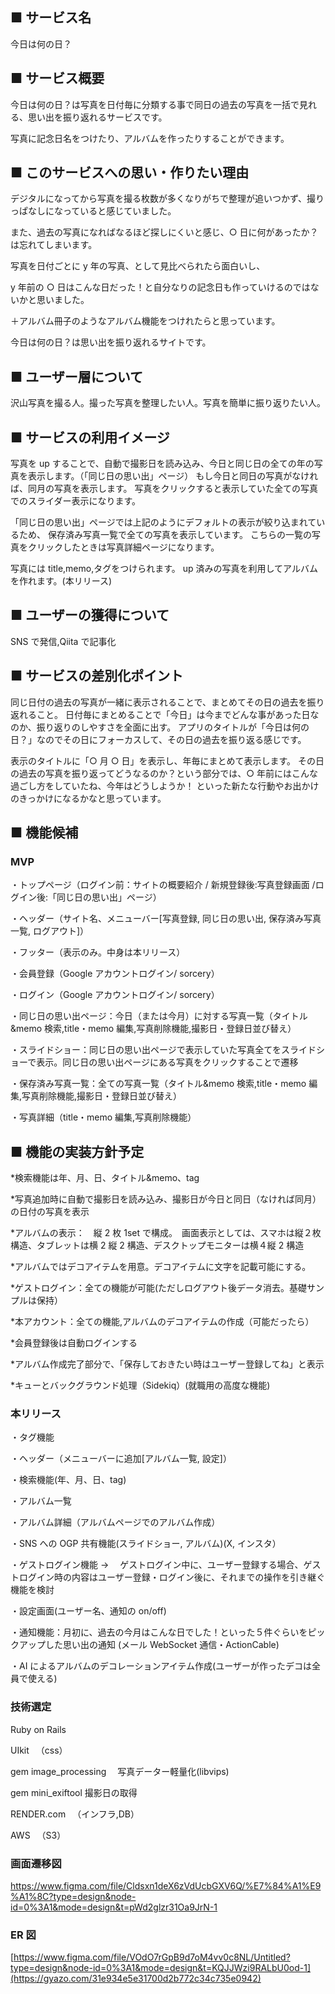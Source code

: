 ## ■ サービス名

今日は何の日？

## ■ サービス概要

今日は何の日？は写真を日付毎に分類する事で同日の過去の写真を一括で見れる、思い出を振り返れるサービスです。

写真に記念日名をつけたり、アルバムを作ったりすることができます。

## ■ このサービスへの思い・作りたい理由

デジタルになってから写真を撮る枚数が多くなりがちで整理が追いつかず、撮りっぱなしになっていると感じていました。

また、過去の写真になればなるほど探しにくいと感じ、○ 日に何があったか？は忘れてしまいます。

写真を日付ごとに y 年の写真、として見比べられたら面白いし、

y 年前の ○ 日はこんな日だった！と自分なりの記念日も作っていけるのではないかと思いました。

＋アルバム冊子のようなアルバム機能をつけれたらと思っています。

今日は何の日？は思い出を振り返れるサイトです。

## ■ ユーザー層について

沢山写真を撮る人。撮った写真を整理したい人。写真を簡単に振り返りたい人。

## ■ サービスの利用イメージ

写真を up することで、自動で撮影日を読み込み、今日と同じ日の全ての年の写真を表示します。（「同じ日の思い出」ページ）
もし今日と同日の写真がなければ、同月の写真を表示します。
写真をクリックすると表示していた全ての写真でのスライダー表示になります。

「同じ日の思い出」ページでは上記のようにデフォルトの表示が絞り込まれているため、
保存済み写真一覧で全ての写真を表示しています。
こちらの一覧の写真をクリックしたときは写真詳細ページになります。

写真には title,memo,タグをつけられます。
up 済みの写真を利用してアルバムを作れます。(本リリース)

## ■ ユーザーの獲得について

SNS で発信,Qiita で記事化

## ■ サービスの差別化ポイント

同じ日付の過去の写真が一緒に表示されることで、まとめてその日の過去を振り返れること。
日付毎にまとめることで「今日」は今までどんな事があった日なのか、振り返りのしやすさを全面に出す。
アプリのタイトルが「今日は何の日？」なのでその日にフォーカスして、その日の過去を振り返る感じです。

表示のタイトルに「○ 月 ○ 日」を表示し、年毎にまとめて表示します。
その日の過去の写真を振り返ってどうなるのか？という部分では、○ 年前にはこんな過ごし方をしていたね、今年はどうしようか！
といった新たな行動やお出かけのきっかけになるかなと思っています。

## ■ 機能候補

### MVP

・トップページ（ログイン前：サイトの概要紹介 / 新規登録後:写真登録画面 /ログイン後:「同じ日の思い出」ページ）

・ヘッダー（サイト名、メニューバー[写真登録, 同じ日の思い出, 保存済み写真一覧, ログアウト]）

・フッター（表示のみ。中身は本リリース）

・会員登録（Google アカウントログイン/ sorcery）

・ログイン（Google アカウントログイン/ sorcery）

・同じ日の思い出ページ：今日（または今月）に対する写真一覧（タイトル&memo 検索,title・memo 編集,写真削除機能,撮影日・登録日並び替え）

・スライドショー：同じ日の思い出ページで表示していた写真全てをスライドショーで表示。同じ日の思い出ページにある写真をクリックすることで遷移

・保存済み写真一覧：全ての写真一覧（タイトル&memo 検索,title・memo 編集,写真削除機能,撮影日・登録日並び替え）

・写真詳細（title・memo 編集,写真削除機能）

## ■ 機能の実装方針予定

\*検索機能は年、月、日、タイトル&memo、tag

\*写真追加時に自動で撮影日を読み込み、撮影日が今日と同日（なければ同月）の日付の写真を表示

\*アルバムの表示：　縦 2 枚 1set で構成。　画面表示としては、スマホは縦２枚構造、タブレットは横 2 縦 2 構造、デスクトップモニターは横４縦 2 構造

\*アルバムではデコアイテムを用意。デコアイテムに文字を記載可能にする。

\*ゲストログイン：全ての機能が可能(ただしログアウト後データ消去。基礎サンプルは保持）

\*本アカウント：全ての機能,アルバムのデコアイテムの作成（可能だったら）

\*会員登録後は自動ログインする

\*アルバム作成完了部分で、「保存しておきたい時はユーザー登録してね」と表示

\*キューとバックグラウンド処理（Sidekiq）(就職用の高度な機能)

### 本リリース

・タグ機能

・ヘッダー（メニューバーに追加[アルバム一覧, 設定]）

・検索機能(年、月、日、tag)

・アルバム一覧

・アルバム詳細（アルバムページでのアルバム作成）

・SNS への OGP 共有機能(スライドショー, アルバム)(X, インスタ）

・ゲストログイン機能
→ 　ゲストログイン中に、ユーザー登録する場合、ゲストログイン時の内容はユーザー登録・ログイン後に、それまでの操作を引き継ぐ機能を検討

・設定画面(ユーザー名、通知の on/off)

・通知機能：月初に、過去の今月はこんな日でした！といった５件ぐらいをピックアップした思い出の通知
(メール WebSocket 通信・ActionCable)

・AI によるアルバムのデコレーションアイテム作成(ユーザーが作ったデコは全員で使える)

### 技術選定

Ruby on Rails

UIkit 　（css）

gem image_processing 　写真データー軽量化(libvips)

gem mini_exiftool 撮影日の取得

RENDER.com 　（インフラ,DB）

AWS 　（S3）

### 画面遷移図

https://www.figma.com/file/Cldsxn1deX6zVdUcbGXV6Q/%E7%84%A1%E9%A1%8C?type=design&node-id=0%3A1&mode=design&t=pWd2glzr31Oa9JrN-1

### ER 図

[https://www.figma.com/file/VOdO7rGpB9d7oM4vv0c8NL/Untitled?type=design&node-id=0%3A1&mode=design&t=KQJJWzi9RALbU0od-1](https://gyazo.com/31e934e5e31700d2b772c34c735e0942)
